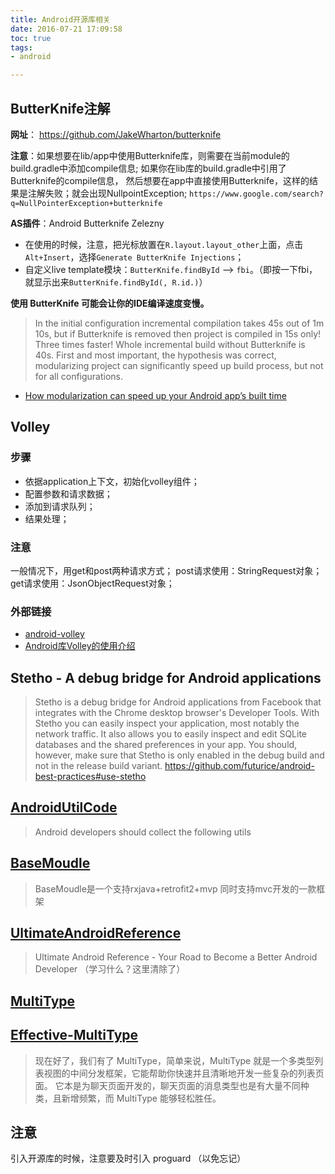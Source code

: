 ```yaml
---
title: Android开源库相关
date: 2016-07-21 17:09:58
toc: true
tags:
- android

---
```


## ButterKnife注解

**网址**： https://github.com/JakeWharton/butterknife

**注意**：如果想要在lib/app中使用Butterknife库，则需要在当前module的build.gradle中添加compile信息;
如果你在lib库的build.gradle中引用了Butterknife的compile信息，
然后想要在app中直接使用Butterknife，这样的结果是注解失败；就会出现NullpointException;
`https://www.google.com/search?q=NullPointerException+butterknife`

**AS插件**：Android Butterknife Zelezny
- 在使用的时候，注意，把光标放置在`R.layout.layout_other`上面，点击`Alt+Insert`，选择`Generate ButterKnife Injections`；
- 自定义live template模块：`ButterKnife.findById` --> `fbi`。（即按一下fbi，就显示出来`ButterKnife.findById(, R.id.)`）

**使用 ButterKnife 可能会让你的IDE编译速度变慢。**
> In the initial configuration incremental compilation takes 45s out of 1m 10s, but if Butterknife is removed then project is compiled in 15s only! Three times faster! Whole incremental build without Butterknife is 40s.
First and most important, the hypothesis was correct, modularizing project can significantly speed up build process, but not for all configurations.
- [How modularization can speed up your Android app’s built time](https://medium.freecodecamp.org/how-modularisation-affects-build-time-of-an-android-application-43a984ce9968)



## Volley
### 步骤
- 依据application上下文，初始化volley组件；
- 配置参数和请求数据；
- 添加到请求队列；
- 结果处理；

### 注意
一般情况下，用get和post两种请求方式；
post请求使用：StringRequest对象；
get请求使用：JsonObjectRequest对象；

### 外部链接
- [android-volley](https://github.com/mcxiaoke/android-volley)
- [Android库Volley的使用介绍](http://bxbxbai.github.io/2014/09/14/android-working-with-volley/)


## Stetho - A debug bridge for Android applications
> Stetho is a debug bridge for Android applications from Facebook that integrates with the Chrome desktop browser's Developer Tools. With Stetho you can easily inspect your application, most notably the network traffic. It also allows you to easily inspect and edit SQLite databases and the shared preferences in your app. You should, however, make sure that Stetho is only enabled in the debug build and not in the release build variant.
> https://github.com/futurice/android-best-practices#use-stetho



## [AndroidUtilCode](https://github.com/Blankj/AndroidUtilCode)
  >  Android developers should collect the following utils

## [BaseMoudle](https://github.com/xiaoxiangyeyuHeaven/BaseMoudle)
  > BaseMoudle是一个支持rxjava+retrofit2+mvp 同时支持mvc开发的一款框架

## [UltimateAndroidReference](https://github.com/aritraroy/UltimateAndroidReference)
  > Ultimate Android Reference - Your Road to Become a Better Android Developer （学习什么？这里清除了）

## [MultiType](https://github.com/drakeet/MultiType)
## [Effective-MultiType](https://github.com/drakeet/Effective-MultiType)
  > 现在好了，我们有了 MultiType，简单来说，MultiType 就是一个多类型列表视图的中间分发框架，它能帮助你快速并且清晰地开发一些复杂的列表页面。 它本是为聊天页面开发的，聊天页面的消息类型也是有大量不同种类，且新增频繁，而 MultiType 能够轻松胜任。


## 注意
引入开源库的时候，注意要及时引入 proguard （以免忘记）